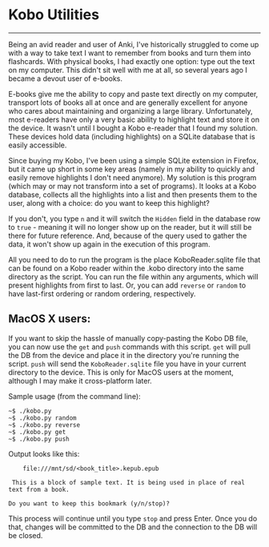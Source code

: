 # Kobo Utilities
---

Being an avid reader and user of Anki, I've historically struggled to come up with a way to take text I want to remember from books and turn them into flashcards. With physical books, I had exactly one option: type out the text on my computer. This didn't sit well with me at all, so several years ago I became a devout user of e-books.

E-books give me the ability to copy and paste text directly on my computer, transport lots of books all at once and are generally excellent for anyone who cares about maintaining and organizing a large library. Unfortunately, most e-readers have only a very basic ability to highlight text and store it on the device. It wasn't until I bought a Kobo e-reader that I found my solution. These devices hold data (including highlights) on a SQLite database that is easily accessible.

Since buying my Kobo, I've been using a simple SQLite extension in Firefox, but it came up short in some key areas (namely in my ability to quickly and easily remove highlights I don't need anymore). My solution is this program (which may or may not transform into a set of programs). It looks at a Kobo database, collects all the highlights into a list and then presents them to the user, along with a choice: do you want to keep this highlight? 

If you don't, you type `n` and it will switch the `Hidden` field in the database row to `true` - meaning it will no longer show up on the reader, but it will still be there for future reference. And, because of the query used to gather the data, it won't show up again in the execution of this program.

All you need to do to run the program is the place KoboReader.sqlite file that can be found on a Kobo reader within the .kobo directory into the same directory as the script. You can run the file within any arguments, which will present highlights from first to last. Or, you can add `reverse` or `random` to have last-first ordering or random ordering, respectively.

## MacOS X users:
If you want to skip the hassle of manually copy-pasting the Kobo DB file, you can now use the `get` and `push` commands with this script. `get` will pull the DB from the device and place it in the directory you're running the script. `push` will send the `KoboReader.sqlite` file you have in your current directory to the device. This is only for MacOS users at the moment, although I may make it cross-platform later.

Sample usage (from the command line):

    ~$ ./kobo.py
    ~$ ./kobo.py random
    ~$ ./kobo.py reverse
    ~$ ./kobo.py get
    ~$ ./kobo.py push

Output looks like this:

        file:///mnt/sd/<book_title>.kepub.epub 
    
     This is a block of sample text. It is being used in place of real text from a book. 
    
    Do you want to keep this bookmark (y/n/stop)?

This process will continue until you type `stop` and press Enter. Once you do that, changes will be committed to the DB and the connection to the DB will be closed.
